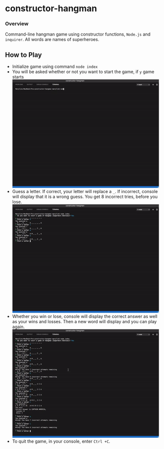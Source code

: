 # constructor-hangman

### Overview
Command-line hangman game using constructor functions, `Node.js` and `inquirer`. All words are names of  superheroes. 

## How to Play
* Initialize game using command `node index`
* You will be asked whether or not you want to start the game, if `y` game starts
![Step One](Step1.gif)
* Guess a letter. If correct, your letter will replace a `_`. If incorrect, console will display that it is a wrong guess. You get 8 incorrect tries, before you lose. 
![Step Two](Step2.gif)
* Whether you win or lose, console will display the correct answer as well as your wins and losses. Then a new word will display and you can play again.  
![Step Three](Step3.gif)
* To quit the game, in your console, enter `Ctrl +C`. 